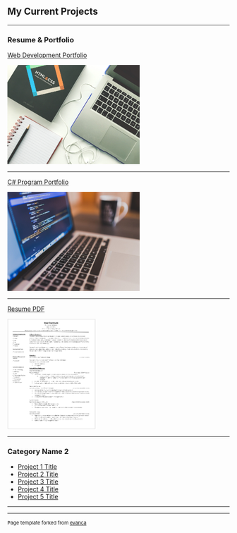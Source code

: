 ## **My Current Projects**

---

### Resume & Portfolio

[Web Development Portfolio](/sample_page.md)

<img width="300" height="225" src="images/web-design.jpg?raw=true"/>

---

[C# Program Portfolio](/C#portfolio.md)

<img width="300" height="225" src="images\coding.jpg?raw=true"/>

---
[Resume PDF](/pdf/Resume.pdf)

<img width="200" height="250" src="images\resume thumbnail.png"/> 

---

### Category Name 2

- [Project 1 Title](http://example.com/)
- [Project 2 Title](http://example.com/)
- [Project 3 Title](http://example.com/)
- [Project 4 Title](http://example.com/)
- [Project 5 Title](http://example.com/)

---




---
<p style="font-size:11px">Page template forked from <a href="https://github.com/evanca/quick-portfolio">evanca</a></p>
<!-- Remove above link if you don't want to attibute -->
